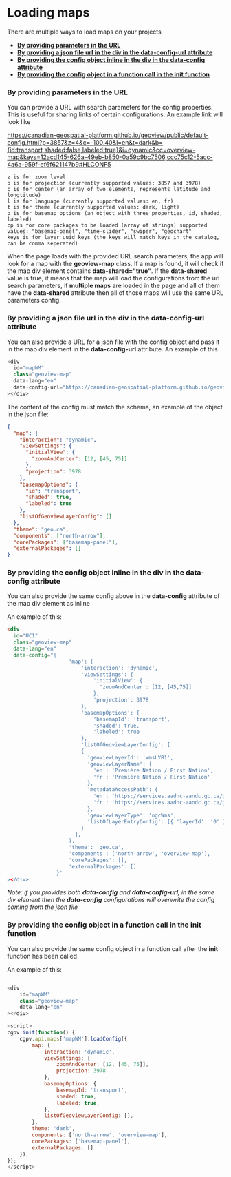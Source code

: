 # Loading maps

There are multiple ways to load maps on your projects

- [**By providing parameters in the URL**](#by-providing-parameters-in-the-url)
- [**By providing a json file url in the div in the data-config-url attribute**](#by-providing-a-json-file-url-in-the-div-in-the-data-config-url-attribute)
- [**By providing the config object inline in the div in the data-config attribute**](#by-providing-the-config-object-inline-in-the-div-in-the-data-config-attribute)
- [**By providing the config object in a function call in the init function**](#by-providing-the-config-object-in-a-function-call-in-the-init-function)

### By providing parameters in the URL

You can provide a URL with search parameters for the config properties. This is useful for sharing links of certain configurations. An example link will look like

https://canadian-geospatial-platform.github.io/geoview/public/default-config.html?p=3857&z=4&c=-100,40&l=en&t=dark&b={id:transport,shaded:false,labeled:true}&i=dynamic&cc=overview-map&keys=12acd145-626a-49eb-b850-0a59c9bc7506,ccc75c12-5acc-4a6a-959f-ef6f621147b9#HLCONF5

```
z is for zoom level
p is for projection (currently supported values: 3857 and 3978)
c is for center (an array of two elements, represents latitude and longtitude)
l is for language (currently supported values: en, fr)
t is for theme (currently supported values: dark, light)
b is for basemap options (an object with three properties, id, shaded, labeled)
cp is for core packages to be loaded (array of strings) supported values: "basemap-panel", "time-slider", "swiper", "geochart"
keys is for layer uuid keys (the keys will match keys in the catalog, can be comma seperated)
```

When the page loads with the provided URL search parameters, the app will look for a map with the **geoview-map** class. If a map is found, it will check if the map div element contains **data-shared="true"**. If the **data-shared** value is true, it means that the map will load the configurations from the url search parameters, if **multiple maps** are loaded in the page and all of them have the **data-shared** attribute then all of those maps will use the same URL parameters config.

### By providing a json file url in the div in the data-config-url attribute

You can also provide a URL for a json file with the config object and pass it in the map div element in the **data-config-url** attribute. An example of this

```js
<div
  id="mapWM"
  class="geoview-map"
  data-lang="en"
  data-config-url="https://canadian-geospatial-platform.github.io/geoview/public/configs/my-config.json"
></div>
```

The content of the config must match the schema, an example of the object in the json file:

```json
{
  "map": {
    "interaction": "dynamic",
    "viewSettings": {
      "initialView": {
        "zoomAndCenter": [12, [45, 75]]
      },
      "projection": 3978
    },
    "basemapOptions": {
      "id": "transport",
      "shaded": true,
      "labeled": true
    },
    "listOfGeoviewLayerConfig": []
  },
  "theme": "geo.ca",
  "components": ["north-arrow"],
  "corePackages": ["basemap-panel"],
  "externalPackages": []
}
```

### By providing the config object inline in the div in the data-config attribute

You can also provide the same config above in the **data-config** attribute of the map div element as inline

An example of this:

```html
<div
  id="UC1"
  class="geoview-map"
  data-lang="en"
  data-config="{
                    'map': {
                        'interaction': 'dynamic',
                        'viewSettings': {
                            'initialView': {
                              'zoomAndCenter': [12, [45,75]]
                            },
                            'projection': 3978
                        },
                        'basemapOptions': {
                            'basemapId': 'transport',
                            'shaded': true,
                            'labeled': true
                        },
                        'listOfGeoviewLayerConfig': [
                        {
                          'geoviewLayerId': 'wmsLYR1',
                          'geoviewLayerName': {
                            'en': 'Première Nation / First Nation',
                            'fr': 'Première Nation / First Nation'
                          },
                          'metadataAccessPath': {
                            'en': 'https://services.aadnc-aandc.gc.ca/geomatics/services/Donnees_Ouvertes-Open_Data/Premiere_Nation_First_Nation/MapServer/WMSServer',
                            'fr': 'https://services.aadnc-aandc.gc.ca/geomatics/services/Donnees_Ouvertes-Open_Data/Premiere_Nation_First_Nation/MapServer/WMSServer'
                          },
                          'geoviewLayerType': 'ogcWms',
                          'listOfLayerEntryConfig': [{ 'layerId': '0' }]
                        }
                      ],
                    },
                    'theme': 'geo.ca',
                    'components': ['north-arrow', 'overview-map'],
                    'corePackages': [],
                    'externalPackages': []
                }'
></div>
```

_Note: if you provides both **data-config** and **data-config-url**, in the same div element then the **data-config** configurations will overwrite the config coming from the json file_

### By providing the config object in a function call in the init function

You can also provide the same config object in a function call after the **init** function has been called

An example of this:

```js

<div
    id="mapWM"
    class="geoview-map"
    data-lang="en"
></div>

<script>
cgpv.init(function() {
    cgpv.api.maps['mapWM'].loadConfig({
        map: {
            interaction: 'dynamic',
            viewSettings: {
                zoomAndCenter: [12, [45, 75]],
                projection: 3978
            },
            basemapOptions: {
                basemapId: 'transport',
                shaded: true,
                labeled: true,
            },
            listOfGeoviewLayerConfig: [],
        },
        theme: 'dark',
        components: ['north-arrow', 'overview-map'],
        corePackages: ['basemap-panel'],
        externalPackages: []
    });
});
</script>

```
